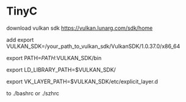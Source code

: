 # TinyC

download vulkan sdk https://vulkan.lunarg.com/sdk/home

add
export VULKAN_SDK=/your_path_to_vulkan_sdk/VulkanSDK/1.0.37.0/x86_64

export PATH=$PATH:$VULKAN_SDK/bin

export LD_LIBRARY_PATH=$VULKAN_SDK/

export VK_LAYER_PATH=$VULKAN_SDK/etc/explicit_layer.d

to ./bashrc or ./szhrc
